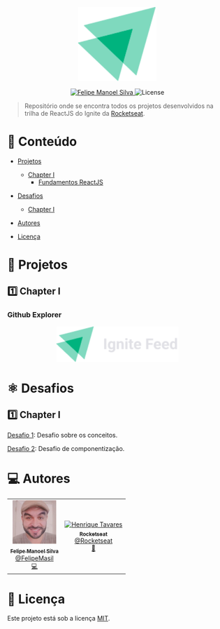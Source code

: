 <p align="center">
   <img src="./images/ignite.svg" alt="Ignite" width="180"/>
</p>

<p align="center">
   <a href="https://www.linkedin.com/in/felipemanoelsilva/">
      <img alt="Felipe Manoel Silva" src="https://img.shields.io/badge/-Felipe Manoel-01B755?style=flat&logo=Linkedin&logoColor=white" />
   </a>

  <img alt="License" src="https://img.shields.io/badge/license-MIT-01B755">
</p>

> Repositório onde se encontra todos os projetos desenvolvidos na trilha de ReactJS do Ignite da [Rocketseat](https://github.com/Rocketseat).

# :pushpin: Conteúdo

- [Projetos](#rocket-projetos)
  - [Chapter I](#one-chapter-i)
    - [Fundamentos ReactJS](#fundamentos-reactjs)
  
- [Desafios](#atom_symbol-desafios)
  - [Chapter I](#one-chapter-i)
- [Autores](#computer-autores)
- [Licença](#closed_book-licença)

# :rocket: Projetos

## :one: Chapter I

### Github Explorer

<p align="center">
  <a href="https://github.com/tavareshenrique/ignite-reactjs/tree/main/01-github-explorer">
     <img src="./images/ignite-feed.png" alt="Github Explorer" width="280"/>
   </a>
</p>



# :atom_symbol: Desafios

## :one: Chapter I

[Desafio 1](https://github.com/tavareshenrique/ignite-reactjs-desafio-1): Desafio sobre os conceitos.

[Desafio 2](https://github.com/tavareshenrique/ignite-reactjs-desafio-2): Desafio de componentização.


# :computer: Autores

<table>
  <tr>
    <td align="center">
      <a href="http://github.com/FelipeMasil/">
        <img src="./images/felipe.jpg" width="100px;" alt="Henrique Tavares"/>
        <br />
        <sub>
          <b>Felipe Manoel Silva</b>
        </sub>
       </a>
       <br />
       <a href="https://www.linkedin.com/in/felipemanoelsilva/" title="Linkedin">@FelipeMasil</a>
       <br />
       <a href="https://github.com/tavareshenrique/fastfeet-api/commits?author=tavareshenrique" title="Code">💻</a>
    </td>
    <td align="center">
      <a href="http://github.com/tavareshenrique/">
        <img src="https://avatars0.githubusercontent.com/u/28929274?s=200&v=4" width="100px;" alt="Henrique Tavares"/>
        <br />
        <sub>
          <b>Rocketseat</b>
        </sub>
       </a>
       <br />
       <a href="https://github.com/Rocketseat" title="Linkedin">@Rocketseat</a>
       <br />
       <a href="https://avatars.githubusercontent.com/u/45322010?v=4" title="Creators">🚀</a>
    </td>
  </tr>
</table>

# :closed_book: Licença

Este projeto está sob a licença [MIT](./LICENSE).